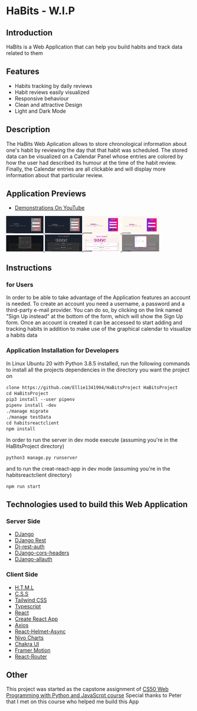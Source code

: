 # HaBits - W.I.P
## Introduction
HaBits is a Web Application that can help you build habits and track data related to them

## Features
- Habits tracking by daily reviews
- Habit reviews easily visualized
- Responsive behaviour
- Clean and attractive Design
- Light and Dark Mode

## Description
The HaBits Web Aplication allows to store chronological information about one's habit by reviewing the day that that habit was scheduled. The stored data can be visualized on a Calendar Panel whose entries are colored by how the user had described its humour at the time of the habit review.
Finally, the Calendar entries are all clickable and will display more information about that particular review.

## Application Previews
- [Demonstrations On YouTube](https://www.youtube.com/playlist?list=PL5-tfLwc7d7HnUji9f3UjgYvCu4KNwOsT)
    <div>
<a href="https://github.com/Ellie1341994/HaBitsProject/blob/main/AppScreenshots/p1.png?raw=true">
    <img src="https://github.com/Ellie1341994/HaBitsProject/blob/main/AppScreenshots/p1.png?raw=true" width="20%"/>
</a>
<a href="https://github.com/Ellie1341994/HaBitsProject/blob/main/AppScreenshots/p2.png?raw=true">
    <img src="https://github.com/Ellie1341994/HaBitsProject/blob/main/AppScreenshots/p2.png?raw=true" width="20%"/>
</a>
<a href="https://github.com/Ellie1341994/HaBitsProject/blob/main/AppScreenshots/p3.png?raw=true">
    <img src="https://github.com/Ellie1341994/HaBitsProject/blob/main/AppScreenshots/p3.png?raw=true" width="20%"/>
</a>
<a href="https://github.com/Ellie1341994/HaBitsProject/blob/main/AppScreenshots/p4.png?raw=true">
    <img src="https://github.com/Ellie1341994/HaBitsProject/blob/main/AppScreenshots/p4.png?raw=true" width="20%"/>
</a>
<div>
    <div>
<a href="https://github.com/Ellie1341994/HaBitsProject/blob/main/AppScreenshots/p7.png?raw=true">
    <img src="https://github.com/Ellie1341994/HaBitsProject/blob/main/AppScreenshots/p7.png?raw=true" width="20%"/>
</a>
<a href="https://github.com/Ellie1341994/HaBitsProject/blob/main/AppScreenshots/p6.png?raw=true">
    <img src="https://github.com/Ellie1341994/HaBitsProject/blob/main/AppScreenshots/p6.png?raw=true" width="20%"/>
</a>
<a href="https://github.com/Ellie1341994/HaBitsProject/blob/main/AppScreenshots/p5.png?raw=true">
    <img src="https://github.com/Ellie1341994/HaBitsProject/blob/main/AppScreenshots/p5.png?raw=true" width="20%"/>
</a>
<a href="https://github.com/Ellie1341994/HaBitsProject/blob/main/AppScreenshots/p8.png?raw=true">
    <img src="https://github.com/Ellie1341994/HaBitsProject/blob/main/AppScreenshots/p8.png?raw=true" width="20%"/>
</a>
<div>

## Instructions
### for Users
In order to be able to take advantage of the Application features
an account is needed.
To create an account you need a username, a password and a third-party e-mail provider. You
can do so, by clicking on the link named "Sign Up instead" at the bottom of the form, which will show the Sign Up form.
Once an account is created it can be accessed to start adding and tracking habits in addition to make use of the graphical calendar to visualize a habits data

### Application Installation for Developers
In Linux Ubuntu 20 with Python 3.8.5 installed, run the following commands to install all the projects dependencies in the directory you want the project on
```
clone https://github.com/Ellie1341994/HaBitsProject HaBitsProject
cd HaBitsProject
pip3 install --user pipenv
pipenv install -dev
./manage migrate
./manage testData
cd habitsreactclient
npm install
```
In order to run the server in dev mode execute (assuming you're in the HaBitsProject directory)
```
python3 manage.py runserver
```
and to run the creat-react-app in dev mode (assuming you're in the habitsreactclient directory)
```
npm run start
```

## Technologies used to build this Web Application
### Server Side
- [DJango](https://www.djangoproject.com/start/overview/)
- [DJango Rest](https://www.django-rest-framework.org/)
- [Dj-rest-auth](https://dj-rest-auth.readthedocs.io/en/latest/index.html)
- [DJango-cors-headers](https://github.com/adamchainz/django-cors-headers)
- [DJango-allauth](https://django-allauth.readthedocs.io/en/latest/index.html)

### Client Side
- [H.T.M.L](https://html.spec.whatwg.org/)
- [C.S.S](https://www.w3.org/Style/CSS/specs.en.html)
- [Tailwind CSS](https://tailwindcss.com/)
- [Typescript](https://www.typescriptlang.org/docs/handbook/jsx.html)
- [React](https://reactjs.org/)
- [Create React App](https://create-react-app.dev/docs/adding-typescript/)
- [Axios](https://www.npmjs.com/package/axios)
- [React-Helmet-Async](https://www.npmjs.com/package/react-helmet-async?activeTab=readme)
- [Nivo Charts](https://nivo.rocks/)
- [Chakra UI](https://chakra-ui.com/)
- [Framer Motion](https://www.framer.com/api/motion/)
- [React-Router](https://www.framer.com/api/motion/)

## Other
This project was started as the capstone assignment of [CS50 Web Programming with Python and JavaScrpt course](https://www.edx.org/course/cs50s-web-programming-with-python-and-javascript)
Special thanks to Peter that I met on this course who helped me build this App
